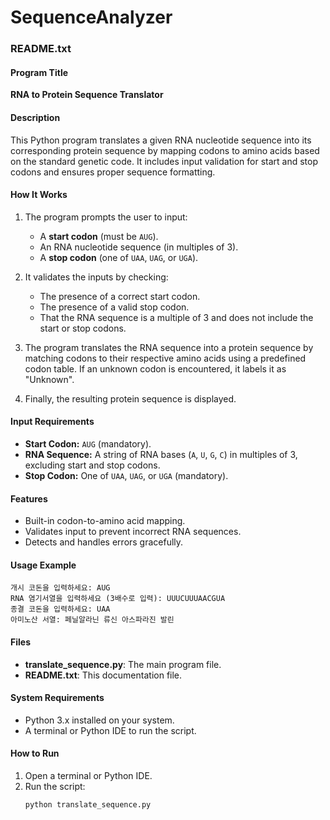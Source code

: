 # SequenceAnalyzer

### **README.txt**

#### **Program Title**  
**RNA to Protein Sequence Translator**

#### **Description**  
This Python program translates a given RNA nucleotide sequence into its corresponding protein sequence by mapping codons to amino acids based on the standard genetic code. It includes input validation for start and stop codons and ensures proper sequence formatting.

#### **How It Works**  
1. The program prompts the user to input:  
   - A **start codon** (must be `AUG`).  
   - An RNA nucleotide sequence (in multiples of 3).  
   - A **stop codon** (one of `UAA`, `UAG`, or `UGA`).  

2. It validates the inputs by checking:  
   - The presence of a correct start codon.  
   - The presence of a valid stop codon.  
   - That the RNA sequence is a multiple of 3 and does not include the start or stop codons.

3. The program translates the RNA sequence into a protein sequence by matching codons to their respective amino acids using a predefined codon table. If an unknown codon is encountered, it labels it as "Unknown".

4. Finally, the resulting protein sequence is displayed.

#### **Input Requirements**  
- **Start Codon:** `AUG` (mandatory).  
- **RNA Sequence:** A string of RNA bases (`A`, `U`, `G`, `C`) in multiples of 3, excluding start and stop codons.  
- **Stop Codon:** One of `UAA`, `UAG`, or `UGA` (mandatory).  

#### **Features**  
- Built-in codon-to-amino acid mapping.  
- Validates input to prevent incorrect RNA sequences.  
- Detects and handles errors gracefully.  

#### **Usage Example**  
```plaintext
개시 코돈을 입력하세요: AUG  
RNA 염기서열을 입력하세요 (3배수로 입력): UUUCUUUAACGUA  
종결 코돈을 입력하세요: UAA  
아미노산 서열: 페닐알라닌 류신 아스파라진 발린
```

#### **Files**  
- **translate_sequence.py**: The main program file.  
- **README.txt**: This documentation file.

#### **System Requirements**  
- Python 3.x installed on your system.  
- A terminal or Python IDE to run the script.

#### **How to Run**  
1. Open a terminal or Python IDE.  
2. Run the script:  
   ```bash
   python translate_sequence.py
   ```
   
